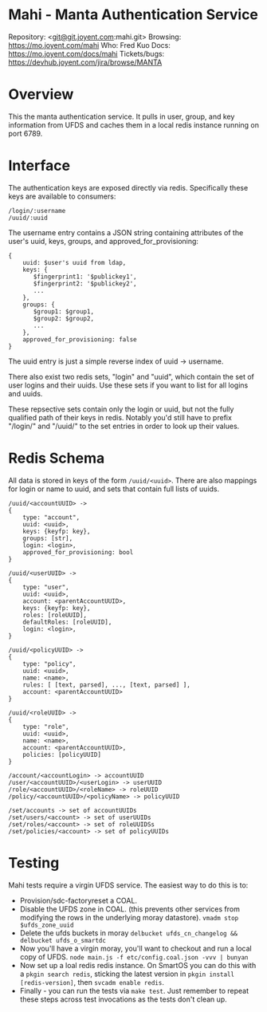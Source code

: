 # Mahi - Manta Authentication Service

Repository: <git@git.joyent.com:mahi.git>
Browsing: <https://mo.joyent.com/mahi>
Who: Fred Kuo
Docs: <https://mo.joyent.com/docs/mahi>
Tickets/bugs: <https://devhub.joyent.com/jira/browse/MANTA>


# Overview

This the manta authentication service. It pulls in user, group, and key
information from UFDS and caches them in a local redis instance running on port
6789.


# Interface

The authentication keys are exposed directly via redis. Specifically these keys
are available to consumers:

    /login/:username
    /uuid/:uuid

The username entry contains a JSON string containing attributes of the
user's uuid, keys, groups, and approved_for_provisioning:

    {
        uuid: $user's uuid from ldap,
        keys: {
           $fingerprint1: '$publickey1',
           $fingerprint2: '$publickey2',
           ...
        },
        groups: {
           $group1: $group1,
           $group2: $group2,
           ...
        },
        approved_for_provisioning: false
    }

The uuid entry is just a simple reverse index of uuid -> username.

There also exist two redis sets, "login" and "uuid", which contain the set of
user logins and their uuids. Use these sets if you want to list for all logins
and uuids.

These repsective sets contain only the login or uuid, but not the fully
qualified path of their keys in redis. Notably you'd still have to prefix
"/login/" and "/uuid/" to the set entries in order to look up their values.


# Redis Schema

All data is stored in keys of the form `/uuid/<uuid>`. There are also mappings
for login or name to uuid, and sets that contain full lists of uuids.

    /uuid/<accountUUID> ->
    {
        type: "account",
        uuid: <uuid>,
        keys: {keyfp: key},
        groups: [str],
        login: <login>,
        approved_for_provisioning: bool
    }

    /uuid/<userUUID> ->
    {
        type: "user",
        uuid: <uuid>,
        account: <parentAccountUUID>,
        keys: {keyfp: key},
        roles: [roleUUID],
        defaultRoles: [roleUUID],
        login: <login>,
    }

    /uuid/<policyUUID> ->
    {
        type: "policy",
        uuid: <uuid>,
        name: <name>,
        rules: [ [text, parsed], ..., [text, parsed] ],
        account: <parentAccountUUID>
    }

    /uuid/<roleUUID> ->
    {
        type: "role",
        uuid: <uuid>,
        name: <name>,
        account: <parentAccountUUID>,
        policies: [policyUUID]
    }

    /account/<accountLogin> -> accountUUID
    /user/<accountUUID>/<userLogin> -> userUUID
    /role/<accountUUID>/<roleName> -> roleUUID
    /policy/<accountUUID>/<policyName> -> policyUUID

    /set/accounts -> set of accountUUIDs
    /set/users/<account> -> set of userUUIDs
    /set/roles/<account> -> set of roleUUIDSs
    /set/policies/<account> -> set of policyUUIDs


# Testing

Mahi tests require a virgin UFDS service. The easiest way to do this is to:

- Provision/sdc-factoryreset a COAL.
- Disable the UFDS zone in COAL. (this prevents other services from modifying
  the rows in the underlying moray datastore). `vmadm stop $ufds_zone_uuid`
- Delete the ufds buckets in moray `delbucket ufds_cn_changelog && delbucket
  ufds_o_smartdc`
- Now you'll have a virgin moray, you'll want to checkout and run a local copy
  of UFDS. `node main.js -f etc/config.coal.json -vvv | bunyan`
- Now set up a loal redis redis instance.  On SmartOS you can do this with a
  `pkgin search redis`, sticking the latest version in `pkgin install
  [redis-version]`, then `svcadm enable redis`.
- Finally - you can run the tests via `make test`. Just remember to repeat these
  steps across test invocations as the tests don't clean up.
